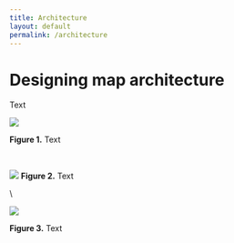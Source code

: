 ```yaml
---
title: Architecture
layout: default
permalink: /architecture
---
```


# Designing map architecture

Text

![](../images/guidelines/design1.png)

**Figure 1.** Text

<br/>

![](../images/guidelines/design2.png)
**Figure 2.** Text

\

![](../images/guidelines/design3.png)

**Figure 3.** Text
